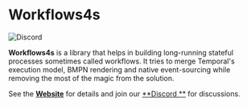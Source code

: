 # Workflows4s

![Discord](https://img.shields.io/discord/1240565362601230367?style=flat-square&logo=discord&link=https%3A%2F%2Fbit.ly%2Fbusiness4s-discord)

**Workflows4s** is a library that helps in building long-running stateful processes sometimes called workflows. It tries
to merge Temporal's execution model, BMPN rendering and native event-sourcing while removing the most of the magic from the
solution.

See the [**Website**](https://business4s.github.io/workflows4s/) for details and join our [**Discord
**](https://bit.ly/business4s-discord) for discussions.

